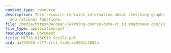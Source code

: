 ```yaml
---
content_type: resource
description: This resource contains information about sketching graphs I - polynomials
  and rational functions.
file: /media/https%3A/open-learning-course-data-rc.s3.amazonaws.com/18-01sc-single-variable-calculus-fall-2010/aa735916c7f7fcc1fa45ec8592c2085a_MIT18_01SCF10_Ses27c.pdf
file_type: application/pdf
resourcetype: Document
title: MIT18_01SCF10_Ses27c.pdf
uid: aa735916-c7f7-fcc1-fa45-ec8592c2085a
---
```

